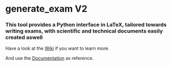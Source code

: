 # generate_exam V2

### This tool provides a Python interface in LaTeX, tailored towards writing exams, with scientific and technical documents easily created aswell

Have a look at the [Wiki](https://github.com/Ryz3D/generate_exam2/wiki) if you want to learn more.

And use the [Documentation](https://github.com/Ryz3D/generate_exam2/wiki/Documentation) as reference.
